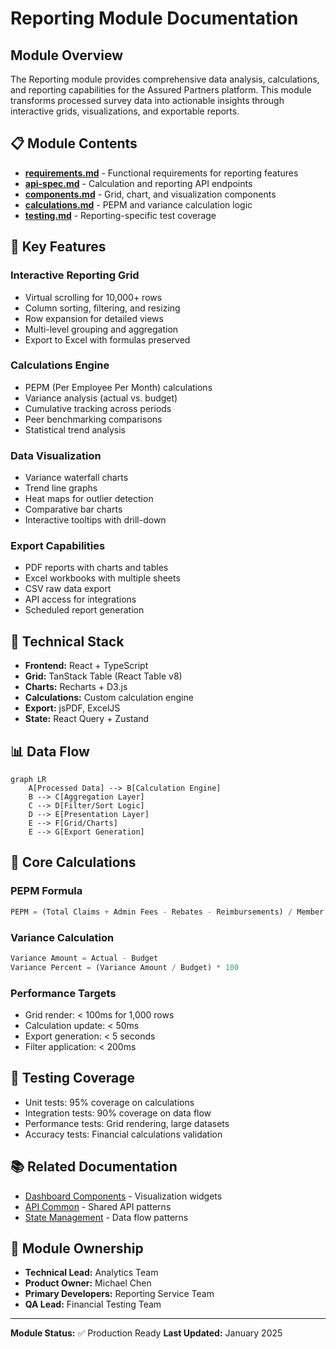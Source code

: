 # Reporting Module Documentation

## Module Overview

The Reporting module provides comprehensive data analysis, calculations, and reporting capabilities for the Assured Partners platform. This module transforms processed survey data into actionable insights through interactive grids, visualizations, and exportable reports.

## 📋 Module Contents

- **[requirements.md](./requirements.md)** - Functional requirements for reporting features
- **[api-spec.md](./api-spec.md)** - Calculation and reporting API endpoints
- **[components.md](./components.md)** - Grid, chart, and visualization components
- **[calculations.md](./calculations.md)** - PEPM and variance calculation logic
- **[testing.md](./testing.md)** - Reporting-specific test coverage

## 🎯 Key Features

### Interactive Reporting Grid
- Virtual scrolling for 10,000+ rows
- Column sorting, filtering, and resizing
- Row expansion for detailed views
- Multi-level grouping and aggregation
- Export to Excel with formulas preserved

### Calculations Engine
- PEPM (Per Employee Per Month) calculations
- Variance analysis (actual vs. budget)
- Cumulative tracking across periods
- Peer benchmarking comparisons
- Statistical trend analysis

### Data Visualization
- Variance waterfall charts
- Trend line graphs
- Heat maps for outlier detection
- Comparative bar charts
- Interactive tooltips with drill-down

### Export Capabilities
- PDF reports with charts and tables
- Excel workbooks with multiple sheets
- CSV raw data export
- API access for integrations
- Scheduled report generation

## 🔧 Technical Stack

- **Frontend:** React + TypeScript
- **Grid:** TanStack Table (React Table v8)
- **Charts:** Recharts + D3.js
- **Calculations:** Custom calculation engine
- **Export:** jsPDF, ExcelJS
- **State:** React Query + Zustand

## 📊 Data Flow

```mermaid
graph LR
    A[Processed Data] --> B[Calculation Engine]
    B --> C[Aggregation Layer]
    C --> D[Filter/Sort Logic]
    D --> E[Presentation Layer]
    E --> F[Grid/Charts]
    E --> G[Export Generation]
```

## 🧮 Core Calculations

### PEPM Formula
```typescript
PEPM = (Total Claims + Admin Fees - Rebates - Reimbursements) / Member Months
```

### Variance Calculation
```typescript
Variance Amount = Actual - Budget
Variance Percent = (Variance Amount / Budget) * 100
```

### Performance Targets
- Grid render: < 100ms for 1,000 rows
- Calculation update: < 50ms
- Export generation: < 5 seconds
- Filter application: < 200ms

## 🧪 Testing Coverage

- Unit tests: 95% coverage on calculations
- Integration tests: 90% coverage on data flow
- Performance tests: Grid rendering, large datasets
- Accuracy tests: Financial calculations validation

## 📚 Related Documentation

- [Dashboard Components](../dashboard/components.md) - Visualization widgets
- [API Common](../shared/api-common.md) - Shared API patterns
- [State Management](../shared/state.md) - Data flow patterns

## 👥 Module Ownership

- **Technical Lead:** Analytics Team
- **Product Owner:** Michael Chen
- **Primary Developers:** Reporting Service Team
- **QA Lead:** Financial Testing Team

---

**Module Status:** ✅ Production Ready
**Last Updated:** January 2025